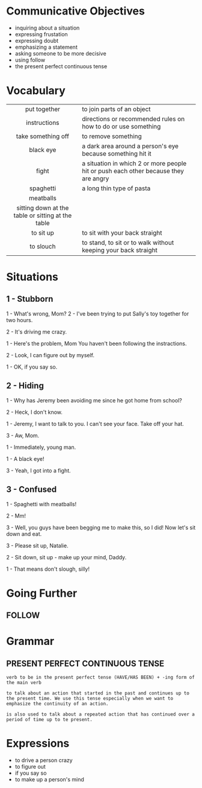 # Communicative Objectives
- inquiring about a situation
- expressing frustation
- expressing doubt
- emphasizing a statement
- asking someone to be more decisive
- using follow
- the present perfect continuous tense


# Vocabulary
|||
|:---:|---|
|put together| to join parts of an object |
|instructions|directions or recommended rules on how to do or use something|
|take something off|to remove something|
|black eye| a dark area around a person's eye because something hit it|
|fight| a situation in which 2 or more people hit or push each other because they are angry|
|spaghetti| a long thin type of pasta|
|meatballs|
|sitting down at the table or sitting at the table|
|to sit up| to sit with your back straight|
| to slouch | to stand, to sit or to walk without keeping your back straight|


# Situations
## 1 - Stubborn
1 - What's wrong, Mom?
2 - I've been trying to put Sally's toy together for two hours.

2 - It's driving me crazy.

1 - Here's the problem, Mom You haven't been following the instractions.

2 - Look, I can figure out by myself.

1 - OK, if you say so.

## 2 - Hiding
1 - Why has Jeremy been avoiding me since he got home from school?

2 - Heck, I don't know.

1 - Jeremy, I want to talk to you. I can't see your face. Take off your hat.

3 - Aw, Mom.

1 - Immediately, young man.

1 - A black eye!

3 - Yeah, I got into a fight.

## 3 - Confused
1 - Spaghetti with meatballs!

2 - Mm!

3 - Well, you guys have been begging me to make this, so I did! Now let's sit down and eat.

3 - Please sit up, Natalie.

2 - Sit down, sit up - make up your mind, Daddy.

1 - That means don't slough, silly!


# Going Further
## FOLLOW


# Grammar
## PRESENT PERFECT CONTINUOUS TENSE
    verb to be in the present perfect tense (HAVE/HAS BEEN) + -ing form of the main verb

    to talk about an action that started in the past and continues up to the present time. We use this tense especially when we want to emphasize the continuity of an action.

    is also used to talk about a repeated action that has continued over a period of time up to te present.


# Expressions
- to drive a person crazy
- to figure out
- if you say so
- to make up a person's mind
